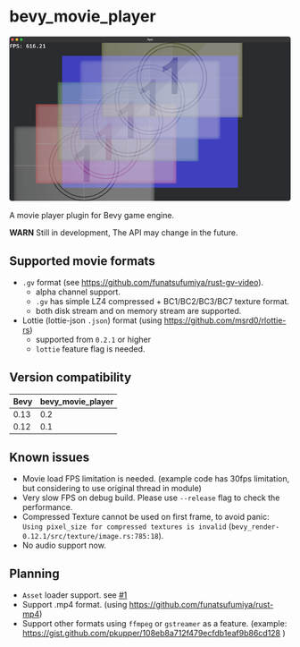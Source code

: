 # bevy_movie_player

![screenshot](./screenshot.png)

A movie player plugin for Bevy game engine.

**WARN** Still in development, The API may change in the future.

## Supported movie formats

- `.gv` format (see https://github.com/funatsufumiya/rust-gv-video).
    - alpha channel support.
    - `.gv` has simple LZ4 compressed + BC1/BC2/BC3/BC7 texture format.
    - both disk stream and on memory stream are supported.
- Lottie (lottie-json `.json`) format (using https://github.com/msrd0/rlottie-rs)
    - supported from `0.2.1` or higher
    - `lottie` feature flag is needed.

## Version compatibility

| Bevy | bevy_movie_player |
|------|-------------------|
| 0.13 | 0.2               |
| 0.12 | 0.1               |

## Known issues

- Movie load FPS limitation is needed. (example code has 30fps limitation, but considering to use original thread in module)
- Very slow FPS on debug build. Please use `--release` flag to check the performance.
- Compressed Texture cannot be used on first frame, to avoid panic: `Using pixel_size for compressed textures is invalid` (`bevy_render-0.12.1/src/texture/image.rs:785:18`).
- No audio support now.

## Planning

- `Asset` loader support. see [#1](https://github.com/funatsufumiya/bevy_movie_player/issues/1)
- Support .mp4 format. (using https://github.com/funatsufumiya/rust-mp4)
- Support other formats using `ffmpeg` or `gstreamer` as a feature. (example: 
https://gist.github.com/pkupper/108eb8a712f479ecfdb1eaf9b86cd128 )
